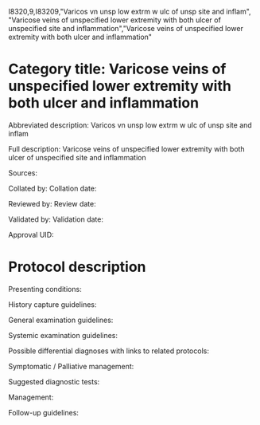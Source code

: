 I8320,9,I83209,"Varicos vn unsp low extrm w ulc of unsp site and inflam", "Varicose veins of unspecified lower extremity with both ulcer of unspecified site and inflammation","Varicose veins of unspecified lower extremity with both ulcer and inflammation"
# Category title: Varicose veins of unspecified lower extremity with both ulcer and inflammation

Abbreviated description: Varicos vn unsp low extrm w ulc of unsp site and inflam

Full description: Varicose veins of unspecified lower extremity with both ulcer of unspecified site and inflammation

Sources:

Collated by:
Collation date:

Reviewed by:
Review date:

Validated by:
Validation date:

Approval UID:

# Protocol description

Presenting conditions:

History capture guidelines:

General examination guidelines:

Systemic examination guidelines:

Possible differential diagnoses with links to related protocols:

Symptomatic / Palliative management:

Suggested diagnostic tests:

Management:

Follow-up guidelines:
